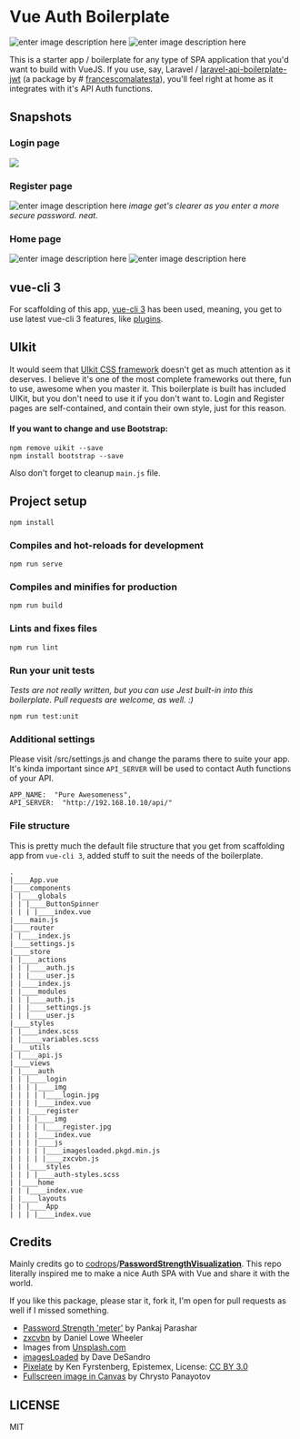 
# Vue Auth Boilerplate
![enter image description here](https://img.shields.io/github/issues/VPetar/vue-auth-boilerplate.svg) ![enter image description here](https://img.shields.io/github/license/VPetar/vue-auth-boilerplate.svg)

This is a starter app / boilerplate for any type of SPA application that you'd want to build with VueJS. If you use, say, Laravel / [laravel-api-boilerplate-jwt](https://github.com/francescomalatesta/laravel-api-boilerplate-jwt) (a package by # [francescomalatesta](https://github.com/francescomalatesta)), you'll feel right at home as it integrates with it's API Auth functions.

## Snapshots
### Login page
![](https://i.imgur.com/DWpiAeP.jpg)
### Register page

![enter image description here](https://i.imgur.com/fixDwai.png)
*image get's clearer as you enter a more secure password. neat.*
### Home page
![enter image description here](https://i.imgur.com/sEkYlzz.png)
![enter image description here](https://i.imgur.com/bVmb31s.png)

## vue-cli 3
For scaffolding of this app, [vue-cli 3](https://cli.vuejs.org/guide/) has been used, meaning, you get to use latest vue-cli 3 features, like [plugins](https://cli.vuejs.org/guide/plugins-and-presets.html#plugins).

## UIkit
It would seem that [UIkit CSS framework](https://getuikit.com/) doesn't get as much attention as it deserves. I believe it's one of the most complete frameworks out there, fun to use, awesome when you master it. This boilerplate is built has included UIKit, but you don't need to use it if you don't want to. Login and Register pages are self-contained, and contain their own style, just for this reason.

#### If you want to change and use Bootstrap:
```
npm remove uikit --save
npm install bootstrap --save
```
Also don't forget to cleanup `main.js` file.

## Project setup

```
npm install
```

  

### Compiles and hot-reloads for development

```
npm run serve
```

  

### Compiles and minifies for production

```
npm run build
```

  

### Lints and fixes files

```
npm run lint
```
### Run your unit tests
*Tests are not really written, but you can use Jest built-in into this boilerplate. Pull requests are welcome, as well. :)*
```
npm run test:unit
```
### Additional settings
Please visit /src/settings.js and change the params there to suite your app. It's kinda important since `API_SERVER` will be used to contact Auth functions of your API.
```
APP_NAME:  "Pure Awesomeness",
API_SERVER:  "http://192.168.10.10/api/"
```
### File structure
This is pretty much the default file structure that you get from scaffolding app from `vue-cli 3`, added stuff to suit the needs of the boilerplate.
```
.
|____App.vue
|____components
| |____globals
| | |____ButtonSpinner
| | | |____index.vue
|____main.js
|____router
| |____index.js
|____settings.js
|____store
| |____actions
| | |____auth.js
| | |____user.js
| |____index.js
| |____modules
| | |____auth.js
| | |____settings.js
| | |____user.js
|____styles
| |____index.scss
| |_____variables.scss
|____utils
| |____api.js
|____views
| |____auth
| | |____login
| | | |____img
| | | | |____login.jpg
| | | |____index.vue
| | |____register
| | | |____img
| | | | |____register.jpg
| | | |____index.vue
| | | |____js
| | | | |____imagesloaded.pkgd.min.js
| | | | |____zxcvbn.js
| | |____styles
| | | |____auth-styles.scss
| |____home
| | |____index.vue
| |____layouts
| | |____App
| | | |____index.vue
```

## Credits

Mainly credits go to  [codrops](https://github.com/codrops)/**[PasswordStrengthVisualization](https://github.com/codrops/PasswordStrengthVisualization)**. This repo literally inspired me to make a nice Auth SPA with Vue and share it with the world.

If you like this package, please star it, fork it, I'm open for pull requests as well if I missed something. 

-   [Password Strength 'meter'](https://css-tricks.com/password-strength-meter/)  by Pankaj Parashar
-   [zxcvbn](https://github.com/dropbox/zxcvbn)  by Daniel Lowe Wheeler
-   Images from  [Unsplash.com](https://unsplash.com/)
-   [imagesLoaded](http://imagesloaded.desandro.com/)  by Dave DeSandro
-   [Pixelate](http://jsfiddle.net/u6apxgfk/390/)  by Ken Fyrstenberg, Epistemex, License:  [CC BY 3.0](https://creativecommons.org/licenses/by/3.0/)
-   [Fullscreen image in Canvas](https://codepen.io/bassta/pen/OPVzyB)  by Chrysto Panayotov

## LICENSE
MIT
